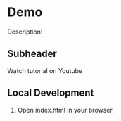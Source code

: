 # Demo
Description!


## Subheader
Watch tutorial on Youtube

## Local Development
1. Open index.html in your browser.